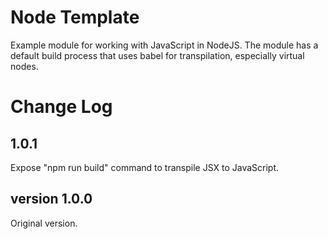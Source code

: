 # Node Template
Example module for working with JavaScript in NodeJS.  The module has a default build process that uses babel for transpilation, especially virtual nodes.


# Change Log


## 1.0.1
Expose "npm run build" command to transpile JSX to JavaScript.



## version 1.0.0
Original version.